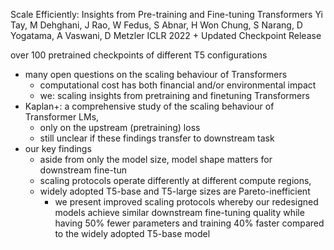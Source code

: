 Scale Efficiently: Insights from Pre-training and Fine-tuning Transformers
Yi Tay, M Dehghani, J Rao, W Fedus, S Abnar, H Won Chung, S Narang, D Yogatama,
  A Vaswani, D Metzler
ICLR 2022 + Updated Checkpoint Release

over 100 pretrained checkpoints of different T5 configurations

* many open questions on the scaling behaviour of Transformers
  * computational cost has both financial and/or environmental impact
  * we: scaling insights from pretraining and finetuning Transformers
* Kaplan+: a comprehensive study of the scaling behaviour of Transformer LMs,
  * only on the upstream (pretraining) loss
  * still unclear if these findings transfer to downstream task
* our key findings
  * aside from only the model size, model shape matters for downstream fine-tun
  * scaling protocols operate differently at different compute regions,
  * widely adopted T5-base and T5-large sizes are Pareto-inefficient
    * we present improved scaling protocols whereby
      our redesigned models achieve similar downstream fine-tuning quality
      while having 50% fewer parameters and training 40% faster
      compared to the widely adopted T5-base model
